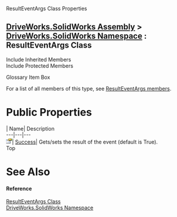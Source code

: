 ResultEventArgs Class Properties   
  
[DriveWorks.SolidWorks Assembly](topic13342.md) > [DriveWorks.SolidWorks Namespace](topic13345.md) : ResultEventArgs Class  
---  
  
Include Inherited Members    
Include Protected Members    


Glossary Item Box

For a list of all members of this type, see [ResultEventArgs members](topic13910.md).

# Public Properties

| Name| Description  
---|---|---  
![Public Property](dotnetimages/publicProperty.gif)| [Success](topic13916.md)| Gets/sets the result of the event (default is True).   
Top

# See Also

#### Reference

[ResultEventArgs Class](topic13909.md)   
[DriveWorks.SolidWorks Namespace](topic13345.md)


